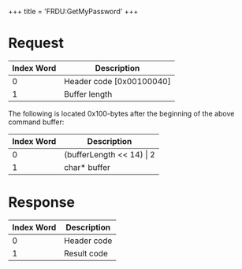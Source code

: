 +++
title = 'FRDU:GetMyPassword'
+++

# Request

| Index Word | Description                |
|------------|----------------------------|
| 0          | Header code \[0x00100040\] |
| 1          | Buffer length              |

The following is located 0x100-bytes after the beginning of the above
command buffer:

| Index Word | Description                 |
|------------|-----------------------------|
| 0          | (bufferLength \<\< 14) \| 2 |
| 1          | char\* buffer               |

# Response

| Index Word | Description |
|------------|-------------|
| 0          | Header code |
| 1          | Result code |

